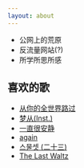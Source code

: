 ```yaml
---
layout: about
---
```


- 公网上的荒原
- 反流量网站(?)
- 所学所思所感

## 喜欢的歌	

- [从你的全世界路过](https://music.163.com/song?id=433103084&userid=538132101)
- [梦从(Inst.)](https://c.y.qq.com/base/fcgi-bin/u?__=wIE7E1gCOxRQ)
- [一直很安静](https://c.y.qq.com/base/fcgi-bin/u?__=xKBr98)
- [again](https://c.y.qq.com/base/fcgi-bin/u?__=2m8P4Q)
- [스물셋 (二十三)](https://c.y.qq.com/base/fcgi-bin/u?__=r3WJFs4S)
- [The Last Waltz](https://c.y.qq.com/base/fcgi-bin/u?__=MOwt74y)

